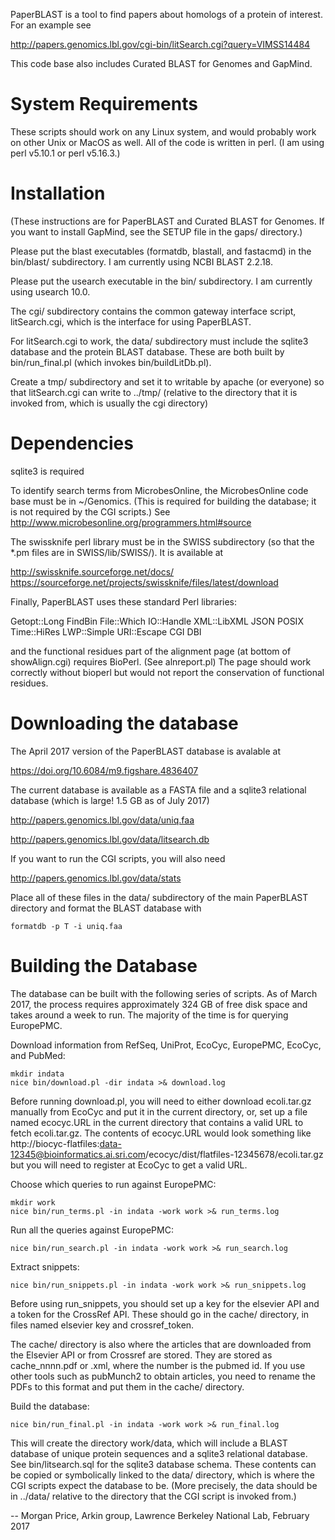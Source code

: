 PaperBLAST is a tool to find papers about homologs of a protein of interest. For an example see

http://papers.genomics.lbl.gov/cgi-bin/litSearch.cgi?query=VIMSS14484

This code base also includes Curated BLAST for Genomes and GapMind.

# System Requirements

These scripts should work on any Linux system, and would probably work
on other Unix or MacOS as well. All of the code is written in perl. (I am using perl v5.10.1 or perl v5.16.3.)

# Installation

(These instructions are for PaperBLAST and Curated BLAST for Genomes. If you want to install GapMind, see the SETUP file in the gaps/ directory.)

Please put the blast executables (formatdb, blastall, and fastacmd) in
the bin/blast/ subdirectory. I am currently using NCBI BLAST 2.2.18.

Please put the usearch executable in the bin/ subdirectory. I am
currently using usearch 10.0.

The cgi/ subdirectory contains the common gateway interface script,
litSearch.cgi, which is the interface for using PaperBLAST.

For litSearch.cgi to work, the data/ subdirectory must include the
sqlite3 database and the protein BLAST database. These are both built
by bin/run_final.pl (which invokes bin/buildLitDb.pl).

Create a tmp/ subdirectory and set it to writable by apache (or
everyone) so that litSearch.cgi can write to ../tmp/ (relative to the
directory that it is invoked from, which is usually the cgi directory)

# Dependencies

sqlite3 is required

To identify search terms from MicrobesOnline, the MicrobesOnline code
base must be in ~/Genomics. (This is required for building the
database; it is not required by the CGI scripts.) See
http://www.microbesonline.org/programmers.html#source

The swissknife perl library must be in the SWISS subdirectory (so that
the *.pm files are in SWISS/lib/SWISS/). It is available at

http://swissknife.sourceforge.net/docs/
https://sourceforge.net/projects/swissknife/files/latest/download

Finally, PaperBLAST uses these standard Perl libraries:

Getopt::Long
FindBin
File::Which
IO::Handle
XML::LibXML
JSON
POSIX
Time::HiRes
LWP::Simple
URI::Escape
CGI
DBI

and the functional residues part of the alignment page (at bottom of
showAlign.cgi) requires BioPerl. (See alnreport.pl) The page should
work correctly without bioperl but would not report the conservation
of functional residues.

# <a name="download"></a>Downloading the database

The April 2017 version of the PaperBLAST database is avalable at

https://doi.org/10.6084/m9.figshare.4836407

The current database is available as a FASTA file and a sqlite3
relational database (which is large! 1.5 GB as of July 2017)

http://papers.genomics.lbl.gov/data/uniq.faa

http://papers.genomics.lbl.gov/data/litsearch.db

If you want to run the CGI scripts, you will also need

http://papers.genomics.lbl.gov/data/stats

Place all of these files in the data/ subdirectory of the main PaperBLAST directory and format the BLAST database with

	formatdb -p T -i uniq.faa

# Building the Database

The database can be built with the following series of scripts. As of
March 2017, the process requires approximately 324 GB of free disk
space and takes around a week to run. The majority of the time is for
querying EuropePMC.

Download information from RefSeq, UniProt, EcoCyc, EuropePMC,
EcoCyc, and PubMed:

	mkdir indata
	nice bin/download.pl -dir indata >& download.log

Before running download.pl, you will need to either download ecoli.tar.gz manually from EcoCyc and put it in the current directory, or, set up a file named ecocyc.URL in the current directory that contains a valid URL to fetch
ecoli.tar.gz. The contents of ecocyc.URL would look something like
http://biocyc-flatfiles:data-12345@bioinformatics.ai.sri.com/ecocyc/dist/flatfiles-12345678/ecoli.tar.gz but you will need to register at EcoCyc to get a valid URL.

Choose which queries to run against EuropePMC:

	mkdir work
	nice bin/run_terms.pl -in indata -work work >& run_terms.log

Run all the queries against EuropePMC:

	nice bin/run_search.pl -in indata -work work >& run_search.log

Extract snippets:

	nice bin/run_snippets.pl -in indata -work work >& run_snippets.log

Before using run_snippets, you should set up a key for the elsevier API
and a token for the CrossRef API. These should go in the cache/ directory, in files named elsevier key and crossref_token.

The cache/ directory is also where the articles that are downloaded
from the Elsevier API or from Crossref are stored. They are stored as
cache_nnnn.pdf or .xml, where the number is the pubmed id. If you use
other tools such as pubMunch2 to obtain articles, you need to rename
the PDFs to this format and put them in the cache/ directory.

Build the database:

	nice bin/run_final.pl -in indata -work work >& run_final.log

This will create the directory work/data, which will include a BLAST
database of unique protein sequences and a sqlite3 relational
database. See bin/litsearch.sql for the sqlite3 database schema. These
contents can be copied or symbolically linked to the data/ directory,
which is where the CGI scripts expect the database to be. (More
precisely, the data should be in ../data/ relative to the directory
that the CGI script is invoked from.)

-- Morgan Price, Arkin group, Lawrence Berkeley National Lab, February 2017
